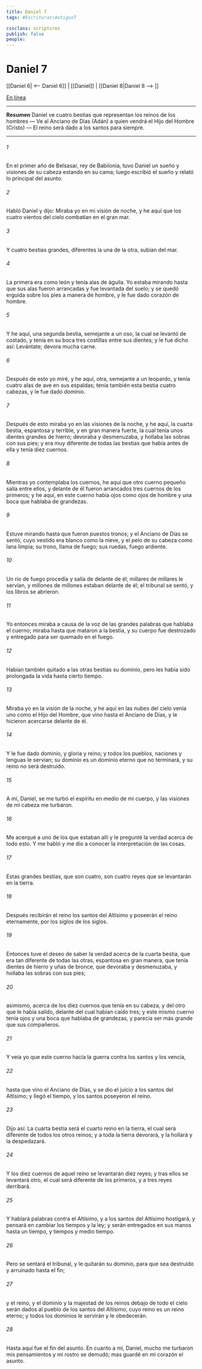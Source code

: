 ```yaml
---
title: Daniel 7
tags: #Escrituras\AntiguoT

cssclass: scriptures
publish: false
people:
---
```


# Daniel 7
[[Daniel 6| <-- Daniel 6]] | [[Daniel]] | [[Daniel 8|Daniel 8 --> ]]

[En línea](https://churchofjesuschrist.org/study/scriptures/ot/dan/7?lang=spa)

---
__Resumen__
Daniel ve cuatro bestias que representan los reinos de los hombres — Ve al Anciano de Días (Adán) a quien vendrá el Hijo del Hombre (Cristo) — El reino será dado a los santos para siempre.

---
###### 1 
En el primer año de Belsasar, rey de Babilonia, tuvo Daniel un sueño y visiones de su cabeza estando en su cama; luego escribió el sueño y relató lo principal del asunto.

###### 2 
Habló Daniel y dijo: Miraba yo en mi visión de noche, y he aquí que los cuatro vientos del cielo combatían en el gran mar.

###### 3 
Y cuatro bestias grandes, diferentes la una de la otra, subían del mar.

###### 4 
La primera era como león y tenía alas de águila. Yo estaba mirando hasta que sus alas fueron arrancadas y fue levantada del suelo; y se quedó erguida sobre los pies a manera de hombre, y le fue dado corazón de hombre.

###### 5 
Y he aquí, una segunda bestia, semejante a un oso, la cual se levantó de costado, y tenía en su boca tres costillas entre sus dientes; y le fue dicho así: Levántate; devora mucha carne.

###### 6 
Después de esto yo miré, y he aquí, otra, semejante a un leopardo, y tenía cuatro alas de ave en sus espaldas; tenía también esta bestia cuatro cabezas, y le fue dado dominio.

###### 7 
Después de esto miraba yo en las visiones de la noche, y he aquí, la cuarta bestia, espantosa y terrible, y en gran manera fuerte, la cual tenía unos dientes grandes de hierro; devoraba y desmenuzaba, y hollaba las sobras con sus pies; y era muy diferente de todas las bestias que había  antes de ella y tenía diez cuernos.

###### 8 
Mientras yo contemplaba los cuernos, he aquí que otro cuerno pequeño salía entre ellos, y delante de él fueron arrancados tres cuernos de los primeros; y he aquí, en este cuerno había ojos como ojos de hombre y una boca que hablaba de grandezas.

###### 9 
Estuve mirando hasta que fueron puestos tronos; y el Anciano de Días se sentó, cuyo vestido era blanco como la nieve, y el pelo de su cabeza como lana limpia; su trono, llama de fuego; sus ruedas, fuego ardiente.

###### 10 
Un río de fuego procedía y salía de delante de él; millares de millares le servían, y millones de millones estaban delante de él; el tribunal se sentó, y los libros se abrieron.

###### 11 
Yo entonces miraba a causa de la voz de las grandes palabras que hablaba el cuerno; miraba hasta que mataron a la bestia, y su cuerpo fue destrozado y entregado para ser quemado en el fuego.

###### 12 
Habían también quitado a las otras bestias su dominio, pero les había sido prolongada la vida hasta cierto tiempo.

###### 13 
Miraba yo en la visión de la noche, y he aquí en las nubes del cielo venía uno como el Hijo del Hombre, que vino hasta el Anciano de Días, y le hicieron acercarse delante de él.

###### 14 
Y le fue dado dominio, y gloria y reino; y todos los pueblos, naciones y lenguas le servían; su dominio es un dominio eterno que no terminará, y su reino no será destruido.

###### 15 
A mí, Daniel, se me turbó el espíritu en medio de mi cuerpo, y las visiones de mi cabeza me turbaron.

###### 16 
Me acerqué a uno de los que estaban allí y le pregunté la verdad acerca de todo esto. Y me habló y me dio a conocer la interpretación de las cosas.

###### 17 
Estas grandes bestias, que son cuatro, son cuatro reyes que se levantarán en la tierra.

###### 18 
Después recibirán el reino los santos del Altísimo y poseerán el reino eternamente, por los siglos de los siglos.

###### 19 
Entonces tuve el deseo de saber la verdad acerca de la cuarta bestia, que era tan diferente de todas las otras, espantosa en gran manera, que tenía dientes de hierro y uñas de bronce, que devoraba y desmenuzaba, y hollaba las sobras con sus pies;

###### 20 
asimismo, acerca de los diez cuernos que tenía en su cabeza, y del otro que le había salido, delante del cual habían caído tres; y este mismo cuerno tenía ojos y una boca que hablaba de grandezas, y parecía ser más grande que sus compañeros.

###### 21 
Y veía yo que este cuerno hacía la guerra contra los santos y los vencía,

###### 22 
hasta que vino el Anciano de Días, y se dio el juicio a los santos del Altísimo; y llegó el tiempo, y los santos poseyeron el reino.

###### 23 
Dijo así: La cuarta bestia será el cuarto reino en la tierra, el cual será diferente de todos los otros reinos; y a toda la tierra devorará, y la hollará y la despedazará.

###### 24 
Y los diez cuernos  de aquel reino se levantarán diez reyes; y tras ellos se levantará otro, el cual será diferente de los primeros, y a tres reyes derribará.

###### 25 
Y hablará palabras contra el Altísimo, y a los santos del Altísimo hostigará, y pensará en cambiar los tiempos y la ley; y serán entregados en sus manos hasta un tiempo, y tiempos y medio tiempo.

###### 26 
Pero se sentará el tribunal, y le quitarán su dominio, para que sea destruido y arruinado hasta el fin;

###### 27 
y el reino, y el dominio y la majestad de los reinos debajo de todo el cielo serán dados al pueblo de los santos del Altísimo, cuyo reino es un reino eterno; y todos los dominios le servirán y le obedecerán.

###### 28 
Hasta aquí fue el fin del asunto. En cuanto a mí, Daniel, mucho me turbaron mis pensamientos y mi rostro se demudó; mas guardé en mi corazón el asunto.


